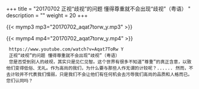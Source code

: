 +++
title = "20170702  正视“歧视”的问题 懂得尊重就不会出现“歧视”（粤语） "
description = ""
weight = 20
+++

{{< mymp3 mp3="20170702_aqat7torw_y.mp3" >}}

{{< mymp4 mp4="20170702_aqat7torw_y.mp4" >}}

     https://www.youtube.com/watch?v=Aqat7ToRw Y 
     正视“歧视”的问题 懂得尊重就不会出现“歧视”（粤语） 
     您是否受到别人的歧视，其实只是见仁见智。这个世界有很多不知道“尊重”的真正含意，以致他们变得低俗、无礼。作为高尚的我们，为什么要与那些人作无谓的计较呢？...... 然而，不去计较并不代表我们懦弱，只是我们不会让他们有任何机会去污辱我们高尚的品质和人格而已。您们认同吗？ 
